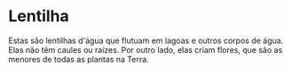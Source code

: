# Lentilha

Estas são lentilhas d'água que flutuam em lagoas e outros corpos de água. Elas
não têm caules ou raízes. Por outro lado, elas criam flores, que são as menores
de todas as plantas na Terra.
